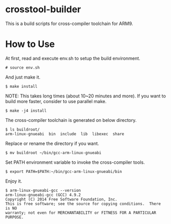 # crosstool-builder

This is a build scripts for cross-compiler toolchain for ARM9.

# How to Use

At first, read and execute env.sh to setup the build environment.

    # source env.sh

And just make it.

    $ make install

NOTE: This takes long times (about 10~20 minutes and more).
If you want to build more faster, consider to use parallel make.

    $ make -j4 install

The cross-compiler toolchain is generated on below directory.

    $ ls buildroot/
    arm-linux-gnueabi  bin  include  lib  libexec  share

Replace or rename the directory if you want.

    $ mv buildroot ~/bin/gcc-arm-linux-gnueabi

Set PATH environment variable to invoke the cross-compiler tools.

    $ export PATH=$PATH:~/bin/gcc-arm-linux-gnueabi/bin

Enjoy it.

    $ arm-linux-gnueabi-gcc --version
    arm-linux-gnueabi-gcc (GCC) 4.9.2
    Copyright (C) 2014 Free Software Foundation, Inc.
    This is free software; see the source for copying conditions.  There is NO
    warranty; not even for MERCHANTABILITY or FITNESS FOR A PARTICULAR PURPOSE.

